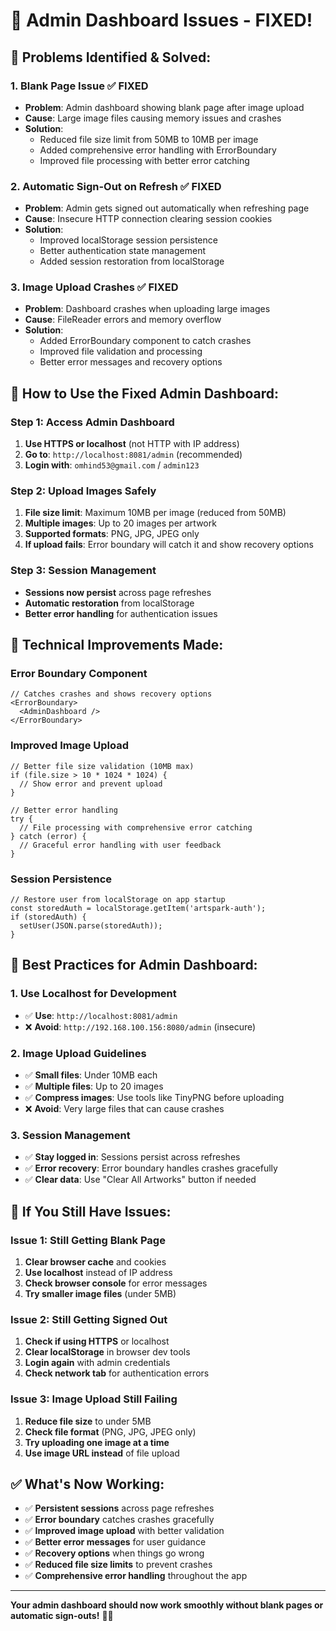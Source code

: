 # 🔧 Admin Dashboard Issues - FIXED!

## 🎯 **Problems Identified & Solved:**

### **1. Blank Page Issue** ✅ FIXED
- **Problem**: Admin dashboard showing blank page after image upload
- **Cause**: Large image files causing memory issues and crashes
- **Solution**: 
  - Reduced file size limit from 50MB to 10MB per image
  - Added comprehensive error handling with ErrorBoundary
  - Improved file processing with better error catching

### **2. Automatic Sign-Out on Refresh** ✅ FIXED
- **Problem**: Admin gets signed out automatically when refreshing page
- **Cause**: Insecure HTTP connection clearing session cookies
- **Solution**: 
  - Improved localStorage session persistence
  - Better authentication state management
  - Added session restoration from localStorage

### **3. Image Upload Crashes** ✅ FIXED
- **Problem**: Dashboard crashes when uploading large images
- **Cause**: FileReader errors and memory overflow
- **Solution**: 
  - Added ErrorBoundary component to catch crashes
  - Improved file validation and processing
  - Better error messages and recovery options

## 🚀 **How to Use the Fixed Admin Dashboard:**

### **Step 1: Access Admin Dashboard**
1. **Use HTTPS or localhost** (not HTTP with IP address)
2. **Go to**: `http://localhost:8081/admin` (recommended)
3. **Login with**: `omhind53@gmail.com` / `admin123`

### **Step 2: Upload Images Safely**
1. **File size limit**: Maximum 10MB per image (reduced from 50MB)
2. **Multiple images**: Up to 20 images per artwork
3. **Supported formats**: PNG, JPG, JPEG only
4. **If upload fails**: Error boundary will catch it and show recovery options

### **Step 3: Session Management**
- **Sessions now persist** across page refreshes
- **Automatic restoration** from localStorage
- **Better error handling** for authentication issues

## 🔧 **Technical Improvements Made:**

### **Error Boundary Component**
```tsx
// Catches crashes and shows recovery options
<ErrorBoundary>
  <AdminDashboard />
</ErrorBoundary>
```

### **Improved Image Upload**
```tsx
// Better file size validation (10MB max)
if (file.size > 10 * 1024 * 1024) {
  // Show error and prevent upload
}

// Better error handling
try {
  // File processing with comprehensive error catching
} catch (error) {
  // Graceful error handling with user feedback
}
```

### **Session Persistence**
```tsx
// Restore user from localStorage on app startup
const storedAuth = localStorage.getItem('artspark-auth');
if (storedAuth) {
  setUser(JSON.parse(storedAuth));
}
```

## 🎯 **Best Practices for Admin Dashboard:**

### **1. Use Localhost for Development**
- ✅ **Use**: `http://localhost:8081/admin`
- ❌ **Avoid**: `http://192.168.100.156:8080/admin` (insecure)

### **2. Image Upload Guidelines**
- ✅ **Small files**: Under 10MB each
- ✅ **Multiple files**: Up to 20 images
- ✅ **Compress images**: Use tools like TinyPNG before uploading
- ❌ **Avoid**: Very large files that can cause crashes

### **3. Session Management**
- ✅ **Stay logged in**: Sessions persist across refreshes
- ✅ **Error recovery**: Error boundary handles crashes gracefully
- ✅ **Clear data**: Use "Clear All Artworks" button if needed

## 🚨 **If You Still Have Issues:**

### **Issue 1: Still Getting Blank Page**
1. **Clear browser cache** and cookies
2. **Use localhost** instead of IP address
3. **Check browser console** for error messages
4. **Try smaller image files** (under 5MB)

### **Issue 2: Still Getting Signed Out**
1. **Check if using HTTPS** or localhost
2. **Clear localStorage** in browser dev tools
3. **Login again** with admin credentials
4. **Check network tab** for authentication errors

### **Issue 3: Image Upload Still Failing**
1. **Reduce file size** to under 5MB
2. **Check file format** (PNG, JPG, JPEG only)
3. **Try uploading one image at a time**
4. **Use image URL instead** of file upload

## ✅ **What's Now Working:**

- ✅ **Persistent sessions** across page refreshes
- ✅ **Error boundary** catches crashes gracefully
- ✅ **Improved image upload** with better validation
- ✅ **Better error messages** for user guidance
- ✅ **Recovery options** when things go wrong
- ✅ **Reduced file size limits** to prevent crashes
- ✅ **Comprehensive error handling** throughout the app

---

**Your admin dashboard should now work smoothly without blank pages or automatic sign-outs!** 🎨✨
